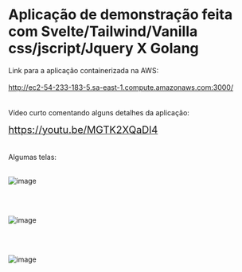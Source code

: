 # Aplicação de demonstração feita com Svelte/Tailwind/Vanilla css/jscript/Jquery X Golang

Link para a aplicação containerizada na AWS:
<br><br>
<a href="http://ec2-54-233-183-5.sa-east-1.compute.amazonaws.com:3000/" target="_blank">
    <span style='font-size:20px'>http://ec2-54-233-183-5.sa-east-1.compute.amazonaws.com:3000/</span>
</a>
<br><br><br>
Vídeo curto comentando alguns detalhes da aplicação:

<a href="https://youtu.be/MGTK2XQaDl4" target="_blank">
    <span style='font-size:20px'>https://youtu.be/MGTK2XQaDl4</span>
</a>
<br><br><br>
Algumas telas:
<br><br>

![image](https://github.com/user-attachments/assets/a581d92c-52ed-4267-b9c9-23a46152d6b0)

<br><br>

![image](https://github.com/user-attachments/assets/ec9b4b3f-c709-41d4-95d5-29ceacd53804)

<br><br>

![image](https://github.com/user-attachments/assets/35022b5e-4202-4ec7-ba6d-2d8bdcc78c31)


<br><br><br>






